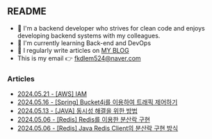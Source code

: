 
## README

- 🚀 I'm a backend developer who strives for clean code and enjoys developing backend systems with my colleagues.
- 🌱 I'm currently learning Back-end and DevOps
- 📝 I regularly write articles on [MY BLOG](https://velog.io/@jaymin_e/posts/)
- This is my email 👉  fkdlem524@naver.com

### Articles

- [2024.05.21 - [AWS] IAM](https://velog.io/@jaymin_e/AWS-IAM) <br/>
- [2024.05.16 - [Spring] Bucket4j를 이용하여 트래픽 제어하기](https://velog.io/@jaymin_e/Spring-Bucket4j%EB%A5%BC-%EC%9D%B4%EC%9A%A9%ED%95%98%EC%97%AC-%ED%8A%B8%EB%9E%98%ED%94%BD-%EC%A0%9C%EC%96%B4%ED%95%98%EA%B8%B0) <br/>
- [2024.05.13 - [JAVA] 동시성 해결을 위한 방법](https://velog.io/@jaymin_e/JAVA-%EB%8F%99%EC%8B%9C%EC%84%B1-%ED%95%B4%EA%B2%B0%EC%9D%84-%EC%9C%84%ED%95%9C-%EB%B0%A9%EB%B2%95) <br/>
- [2024.05.06 - [Redis] Redis를 이용한 분산락 구현](https://velog.io/@jaymin_e/Redis-Redis%EB%A5%BC-%EC%9D%B4%EC%9A%A9%ED%95%9C-%EB%B6%84%EC%82%B0%EB%9D%BD-%EA%B5%AC%ED%98%84-fxpsy0p3) <br/>
- [2024.05.06 - [Redis] Java Redis Client의 분산락 구현 방식](https://velog.io/@jaymin_e/Redis-Redis%EB%A5%BC-%EC%9D%B4%EC%9A%A9%ED%95%9C-%EB%B6%84%EC%82%B0%EB%9D%BD-%EA%B5%AC%ED%98%84) <br/>
